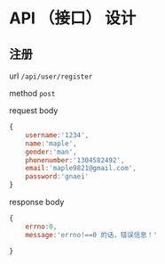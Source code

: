 # API （接口） 设计

## 注册

url `/api/user/register`

method  `post`

request body

```js
{
    username:'1234',
    name:'maple',
    gender:'man',
    phonenumber:'1304582492',
    email:'maple9821@gmail.com',
    password:'gnaei'
}
```

response body
```js
{
    errno:0,
    message:'errno!==0 的话，错误信息！'

}
    

```